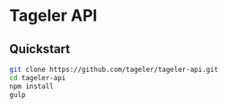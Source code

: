 Tageler API
===========
Quickstart
----------
```bash
git clone https://github.com/tageler/tageler-api.git
cd tageler-api
npm install 
gulp
```
